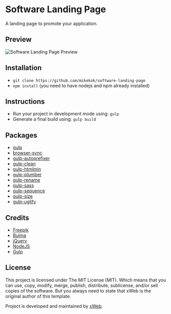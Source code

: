 # Software Landing Page
A landing page to promote your application.

## Preview
![Software Landing Page Preview](http://i.imgur.com/lu1yZsx.png)

## Installation
* `git clone https://github.com/mikekok/software-landing-page`
* `npm install` (you need to have nodejs and npm already installed)

## Instructions
* Run your project in development mode using: `gulp`
* Generate a final build using: `gulp build`

## Packages
* [gulp](https://www.npmjs.com/package/gulp)
* [browser-sync](https://www.npmjs.com/package/browser-sync)
* [gulp-autoprefixer](https://www.npmjs.com/package/gulp-autoprefixer)
* [gulp-clean](https://www.npmjs.com/package/gulp-clean)
* [gulp-htmlmin](https://www.npmjs.com/package/gulp-htmlmin)
* [gulp-plumber](https://www.npmjs.com/package/gulp-plumber)
* [gulp-rename](https://www.npmjs.com/package/gulp-rename)
* [gulp-sass](https://www.npmjs.com/package/gulp-sass)
* [gulp-sequence](https://www.npmjs.com/package/gulp-sequence)
* [gulp-size](https://www.npmjs.com/package/gulp-size)
* [gulp-uglify](https://www.npmjs.com/package/gulp-uglify)

## Credits
* [Freepik](http://www.flaticon.com)
* [Bulma](http://bulma.io)
* [jQuery](https://jquery.com)
* [NodeJS](https://nodejs.org)
* [Gulp](http://gulpjs.com)

## License
This project is licensed under The MIT License (MIT). Which means that you can use, copy, modify, merge, publish, distribute, sublicense, and/or sell copies of the software. But you always need to state that xWeb is the original author of this template.

Project is developed and maintained by [xWeb](https://xweb.gr/).
